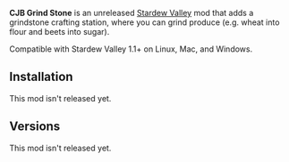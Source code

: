 ﻿**CJB Grind Stone** is an unreleased [Stardew Valley](http://stardewvalley.net/) mod that
adds a grindstone crafting station, where you can grind produce (e.g. wheat into flour and beets
into sugar).

Compatible with Stardew Valley 1.1+ on Linux, Mac, and Windows.

## Installation
This mod isn't released yet.

## Versions
This mod isn't released yet.
